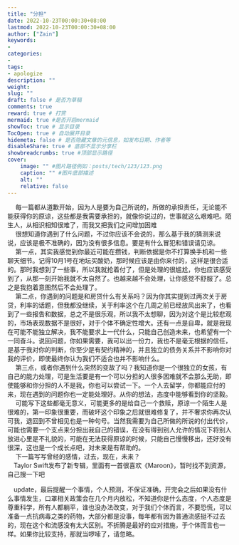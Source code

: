 ```yaml
---
title: "分担"
date: 2022-10-23T00:00:30+08:00
lastmod: 2022-10-23T00:00:30+08:00
author: ["Zain"]
keywords: 
- 
categories: 
- 
tags: 
- apologize
description: ""
weight:
slug: ""
draft: false # 是否为草稿
comments: true
reward: true # 打赏
mermaid: true #是否开启mermaid
showToc: true # 显示目录
TocOpen: true # 自动展开目录
hidemeta: false # 是否隐藏文章的元信息，如发布日期、作者等
disableShare: true # 底部不显示分享栏
showbreadcrumbs: true #顶部显示路径
cover:
    image: "" #图片路径例如：posts/tech/123/123.png
    caption: "" #图片底部描述
    alt: ""
    relative: false
---
```



&ensp;&ensp; 每一篇都从道歉开始，因为人是要为自己所说的，所做的承担责任，无论能不能获得你的原谅，这些都是我需要承担的，就像你说过的，世事就这么艰难吧。陌生人，从相识相知很难了，而我又把我们之间增加困难
<br>
&ensp;&ensp; 很想知道你遇到了什么问题，不过你应该不会说的，那么基于我的猜测来说说，应该是极不准确的，因为没有很多信息。要是有什么冒犯和错误请见谅。
<br>
&ensp;&ensp; 第一点，其实我感觉到你最近可能在攒钱，判断依据是你不打算换手机和一些聊天细节。记得10月1号在地坛买酸奶，那时候应该是由你来付的，这样是很合适的。那时我想到了一些事，所以我就抢着付了，但是处理的很尴尬，你也应该感受到了，从那一刻开始我就不太自然了。也越来越不会处理，让你感觉不舒服了。总之是我抱着意图然后不会处理了。
<br>
&ensp;&ensp; 第二点，你遇到的问题是和房贷什么有关系吗？因为你其实提到过两次关于房贷，利率的话题，但我都没继续，关于利率这个在几周之前已经放风出来了，也看到了一些报告和数据，总之不是很乐观，所以我不太想聊，因为对这个是比较悲观的，市场表现数据不是很好，对于个体不确定性增大。还有一点是自卑，就是我现在可能不能独立解决，我不能要求上一代什么，只能自己创造未来，也希望有一个一同奋斗。说回问题，你如果需要，我可以出一份力，我也不是毫无根据的信任，是基于我对你的判断，你至少是有契约精神的，并且独立的债务关系并不影响你对我的评价，即使最终你认为我们不适合也并不影响什么。
<br>
&ensp;&ensp; 第三点，或者你遇到什么突然的变故了吗？我知道你是一个很独立的女孩，有自己的能力处理，可是生活要是有一个可以分担的人很多困难就不会那么无助，即使能够和你分担的人不是我，你也可以尝试一下。一个人去留学，你都能应付的来，现在遇到的问题你也一定能处理好。从你的想法，态度中能够看到你的坚毅。
<br>
&ensp;&ensp; 可能写下这些都毫无意义，可能更多的是给自己一个救赎，原谅一个陌生人是很难的，第一印象很重要，而破坏这个印象之后就很难修复了，并不奢求你再次认可我，退回到不曾相见也是一种句号。当然我需要为自己所做的所说的付出代价，可能也需要一个支点来分担出我自己的错误，在没有得到别人允许的情况下将别人放进心里是不礼貌的，可能在无法获得原谅的时候，只能自己慢慢移出，还好没有很深，这也是一个成长点吧，对未来是有帮助的。
<br>
&ensp;&ensp; 下一篇写写曾经的感情，过去，现在，未来？
<br>
&ensp;&ensp;Taylor Swift发布了新专辑，里面有一首很喜欢《Maroon》，暂时找不到资源，自己搜一下吧
<br>

&ensp;&ensp;update，最后提醒一个事情，个人预测，不保证准确，开完会之后如果没有什么事情发生，口罩相关政策会在几个月内放松，不知道你是什么态度，个人态度是尊重科学，所有人都躺平，谁也没办法改变，对于我们个体而言，不要恐慌，可以准备一点抗病毒之类的药物，大部分都是没事，每年都有因为普通流感挺不过去的，现在这个和流感没有太大区别。不折腾是最好的应对措施，于个体而言也一样。如果你比较支持，那就当啰嗦了，请忽略。
<br>